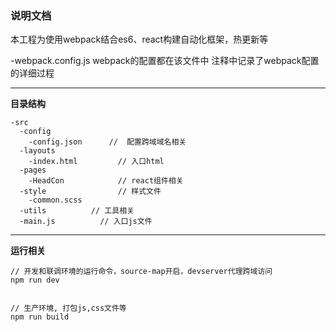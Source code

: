 ### 说明文档
本工程为使用webpack结合es6、react构建自动化框架，热更新等


-webpack.config.js   webpack的配置都在该文件中
注释中记录了webpack配置的详细过程

***

**目录结构**
```
-src
  -config
    -config.json      //  配置跨域域名相关
  -layouts
    -index.html         // 入口html
  -pages
    -HeadCon            // react组件相关
  -style                // 样式文件
    -common.scss
  -utils          // 工具相关
  -main.js          // 入口js文件
```

***

**运行相关**
```
// 开发和联调环境的运行命令，source-map开启，devserver代理跨域访问
npm run dev


// 生产环境, 打包js,css文件等
npm run build
```
